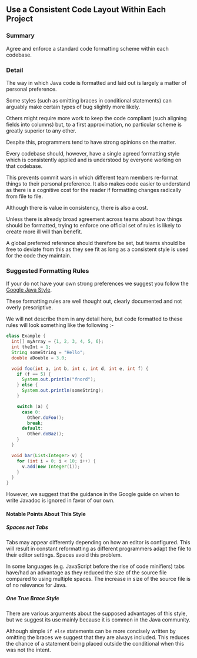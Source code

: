 ## Use a Consistent Code Layout Within Each Project

### Summary

Agree and enforce a standard code formatting scheme within each codebase.

### Detail

The way in which Java code is formatted and laid out is largely a matter of personal preference.

Some styles (such as omitting braces in conditional statements) can arguably make certain types of bug slightly more likely.

Others might require more work to keep the code compliant (such aligning fields into columns) but, to a first approximation, no particular scheme is greatly superior to any other. 

Despite this, programmers tend to have strong opinions on the matter.

Every codebase should, however, have a single agreed formatting style which is consistently applied and is understood by everyone working on that codebase.

This prevents commit wars in which different team members re-format things to their personal preference. It also makes code easier to understand as there is a cognitive cost for the reader if formatting changes radically from file to file.

Although there is value in consistency, there is also a cost.

Unless there is already broad agreement across teams about how things should be formatted, trying to enforce one official set of rules is likely to create more ill will than benefit.

A global preferred reference should therefore be set, but teams should be free to deviate from this as they see fit as long as a consistent style is used for the code they maintain.

### Suggested Formatting Rules

If your do not have your own strong preferences we suggest you follow the [Google Java Style](https://google.github.io/styleguide/javaguide.html).

These formatting rules are well thought out, clearly documented and not overly prescriptive.

We will not describe them in any detail here, but code formatted to these rules will look something like the following :-

```java
class Example {
  int[] myArray = {1, 2, 3, 4, 5, 6};
  int theInt = 1;
  String someString = "Hello";
  double aDouble = 3.0;

  void foo(int a, int b, int c, int d, int e, int f) {
    if (f == 5) {
      System.out.println("fnord");
    } else {
      System.out.println(someString);
    }

    switch (a) {
      case 0:
        Other.doFoo();
        break;
      default:
        Other.doBaz();
    }
  }

  void bar(List<Integer> v) {
    for (int i = 0; i < 10; i++) {
      v.add(new Integer(i));
    }
  }
}
```

However, we suggest that the guidance in the Google guide on when to write Javadoc is ignored in favor of our own.

#### Notable Points About This Style

##### Spaces not Tabs

Tabs may appear differently depending on how an editor is configured. This will result in constant reformatting as different programmers adapt the file to their editor settings. Spaces avoid this problem.

In some languages (e.g. JavaScript before the rise of code minifiers) tabs have/had an advantage as they reduced the size of the source file compared to using multiple spaces. The increase in size of the source file is of no relevance for Java.

##### One True Brace Style

There are various arguments about the supposed advantages of this style, but we suggest its use mainly because it is common in the Java community.

Although simple `if else` statements can be more concisely written by omitting the braces we suggest that they are always included. This reduces the chance of a statement being placed outside the conditional when this was not the intent.

